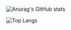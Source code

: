 
![Anurag's GitHub stats](https://github-readme-stats.vercel.app/api?username=pkkostov18&show_icons=true)

![Top Langs](https://github-readme-stats.vercel.app/api/top-langs/?username=pkkostov18&layout=compact)
